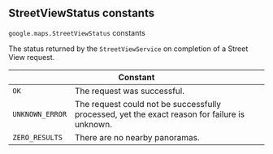 <h2 id="StreetViewStatus"> StreetViewStatus constants </h2><p>
<code><span itemprop="path">google.maps</span>.<span itemprop="name">StreetViewStatus</span></code>
constants
</p><p>The status returned by the <code>StreetViewService</code> on completion of a Street View request.</p><div class="devsite-table-wrapper"><table class="constants responsive" summary="StreetViewStatus constants">
<thead>
<tr><th colspan="2">Constant</th>
</tr></thead>
<tbody>
<tr>
<td><code><span>OK</span></code></td>
<td>The request was successful.</td>
</tr>
<tr>
<td><code><span>UNKNOWN_ERROR</span></code></td>
<td>The request could not be successfully processed, yet the exact reason for failure is unknown.</td>
</tr>
<tr>
<td><code><span>ZERO_RESULTS</span></code></td>
<td>There are no nearby panoramas.</td>
</tr>
</tbody>
</table></div>
